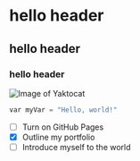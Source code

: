 # hello header
## hello header
### hello header

![Image of Yaktocat](https://octodex.github.com/images/yaktocat.png)

``` python
var myVar = "Hello, world!"
```
- [ ] Turn on GitHub Pages
- [x] Outline my portfolio
- [ ] Introduce myself to the world
